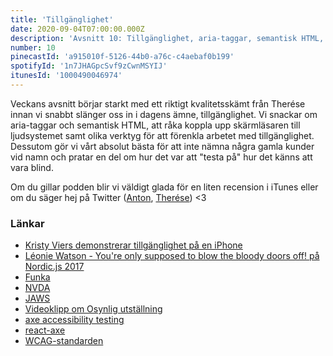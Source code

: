 ```yaml
---
title: 'Tillgänglighet'
date: 2020-09-04T07:00:00.000Z
description: 'Avsnitt 10: Tillgänglighet, aria-taggar, semantisk HTML, npm paket och att råka koppla skärmläsaren till ljudsystemet.'
number: 10
pinecastId: 'a915010f-5126-44b0-a76c-c4aebaf0b199'
spotifyId: '1n7JHAGpcSvf9zCwnMSYIJ'
itunesId: '1000490046974'
---
```


Veckans avsnitt börjar starkt med ett riktigt kvalitetsskämt från Therése innan vi snabbt slänger oss in i dagens ämne, tillgänglighet. Vi snackar om aria-taggar och semantisk HTML, att råka koppla upp skärmläsaren till ljudsystemet samt olika verktyg för att förenkla arbetet med tillgänglighet. Dessutom gör vi vårt absolut bästa för att inte nämna några gamla kunder vid namn och pratar en del om hur det var att "testa på" hur det känns att vara blind.

Om du gillar podden blir vi väldigt glada för en liten recension i iTunes eller om du säger hej på Twitter ([Anton](https://twitter.com/Awnton), [Therése](https://twitter.com/tkomstadius)) <3

### Länkar

- [Kristy Viers demonstrerar tillgänglighet på en iPhone](https://twitter.com/Kristy_Viers/status/1287189581926981634)
- [Léonie Watson - You're only supposed to blow the bloody doors off! på Nordic.js 2017](https://www.youtube.com/watch?v=1DUBBWiY-o8)
- [Funka](https://www.funka.com/)
- [NVDA](https://www.nvaccess.org/)
- [JAWS](https://www.freedomscientific.com/products/software/jaws/)
- [Videoklipp om Osynlig utställning](https://www.youtube.com/watch?v=IETVjlZm4sQ)
- [axe accessibility testing](https://github.com/dequelabs/axe-core)
- [react-axe](https://github.com/dequelabs/react-axe)
- [WCAG-standarden](https://webbriktlinjer.se/wcag/)
